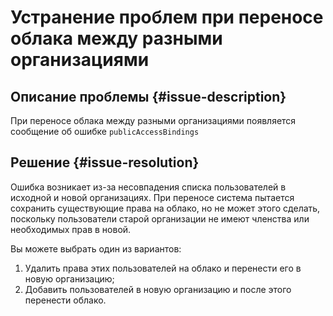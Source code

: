 # Устранение проблем при переносе облака между разными организациями

## Описание проблемы {#issue-description}

При переносе облака между разными организациями появляется сообщение об ошибке `publicAccessBindings`

## Решение {#issue-resolution}

Ошибка возникает из-за несовпадения списка пользователей в исходной и новой организациях.
При переносе система пытается сохранить существующие права на облако, но не может этого сделать, поскольку пользователи старой организации не имеют членства или необходимых прав в новой.

Вы можете выбрать один из вариантов:

1. Удалить права этих пользователей на облако и перенести его в новую организацию;
2. Добавить пользователей в новую организацию и после этого перенести облако.
